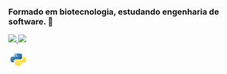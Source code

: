 ### Formado em biotecnologia, estudando engenharia de software. 👋


<div align="left">
  <a href="https://github.com/BBettega">
  <img height="180em" src="https://github-readme-stats.vercel.app/api?username=BBettega&show_icons=true&theme=tokyonight&include_all_commits=true&count_private=true"/>
  <img height="180em" src="https://github-readme-stats.vercel.app/api/top-langs/?username=BBettega&layout=compact&langs_count=7&theme=tokyonight"/>
</div>
<div style="display: inline_block"><br>
  <img align="center" alt="Luiz-Python" height="30" width="40" src="https://raw.githubusercontent.com/devicons/devicon/master/icons/python/python-original.svg">  
</div>  
